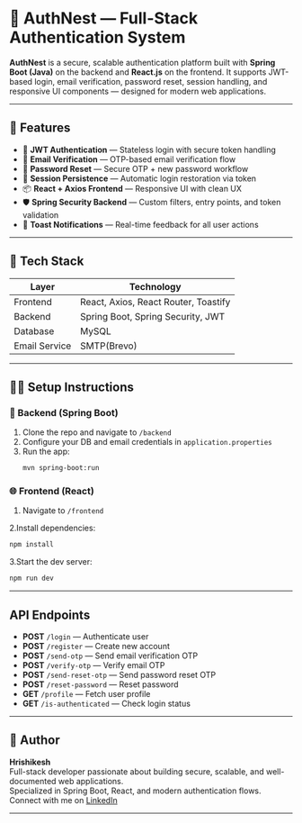 # 📘 AuthNest — Full-Stack Authentication System

**AuthNest** is a secure, scalable authentication platform built with **Spring Boot (Java)** on the backend and **React.js** on the frontend. It supports JWT-based login, email verification, password reset, session handling, and responsive UI components — designed for modern web applications.

---

## 🚀 Features

- 🔐 **JWT Authentication** — Stateless login with secure token handling
- 📧 **Email Verification** — OTP-based email verification flow
- 🔁 **Password Reset** — Secure OTP + new password workflow
- 🧠 **Session Persistence** — Automatic login restoration via token
- 📦 **React + Axios Frontend** — Responsive UI with clean UX
- 🛡️ **Spring Security Backend** — Custom filters, entry points, and token validation
- 📨 **Toast Notifications** — Real-time feedback for all user actions

---

## 🧱 Tech Stack

| Layer        | Technology                           |
|--------------|--------------------------------------|
| Frontend     | React, Axios, React Router, Toastify |
| Backend      | Spring Boot, Spring Security, JWT    |
| Database     | MySQL                                |
| Email Service| SMTP(Brevo)                          |


---

## 🧑‍💻 Setup Instructions

### 🔧 Backend (Spring Boot)

1. Clone the repo and navigate to `/backend`
2. Configure your DB and email credentials in `application.properties`
3. Run the app:
   ```bash
   mvn spring-boot:run

### 🌐 Frontend (React)
   1. Navigate to `/frontend`
   
   2.Install dependencies:
   ```bash
   npm install
   ```
     
   3.Start the dev server:
   ```bash
   npm run dev
   ```

---

## API Endpoints

- **POST** `/login` — Authenticate user
- **POST** `/register` — Create new account
- **POST** `/send-otp` — Send email verification OTP
- **POST** `/verify-otp` — Verify email OTP
- **POST** `/send-reset-otp` — Send password reset OTP
- **POST** `/reset-password` — Reset password
- **GET** `/profile` — Fetch user profile
- **GET** `/is-authenticated` — Check login status


---

## 👤 Author

**Hrishikesh**  
Full-stack developer passionate about building secure, scalable, and well-documented web applications.  
Specialized in Spring Boot, React, and modern authentication flows.  
Connect with me on [LinkedIn](https://www.linkedin.com/in/hrishikesh015)


---
